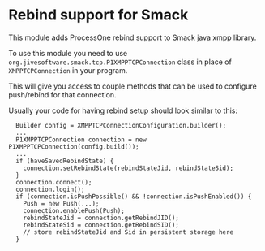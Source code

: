 Rebind support for Smack
========================

This module adds ProcessOne rebind support to Smack java xmpp library.

To use this module you need to use `org.jivesoftware.smack.tcp.P1XMPPTCPConnection`
class in place of `XMPPTCPConnection` in your program.

This will give you access to couple methods that can be used to configure
push/rebind for that connection.

Usually your code for having rebind setup should look similar to this:

```
  Builder config = XMPPTCPConnectionConfiguration.builder();
  ...
  P1XMPPTCPConnection connection = new P1XMPPTCPConnection(config.build());
  ...
  if (haveSavedRebindState) {
    connection.setRebindState(rebindStateJid, rebindStateSid);
  }
  connection.connect();
  connection.login();
  if (connection.isPushPossible() && !connection.isPushEnabled()) {
    Push = new Push(...);
    connection.enablePush(Push);
    rebindStateJid = connection.getRebindJID();
    rebindStateSid = connection.getRebindSID();
    // store rebindStateJid and Sid in persistent storage here
  }
```
